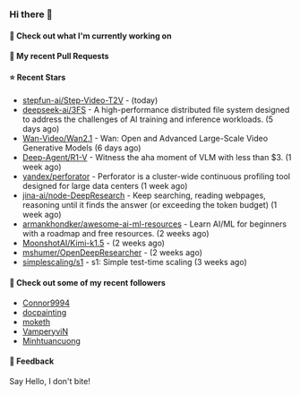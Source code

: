 ### Hi there 👋

#### 👷 Check out what I'm currently working on

#### 🔨 My recent Pull Requests


#### ⭐ Recent Stars

- [stepfun-ai/Step-Video-T2V](https://github.com/stepfun-ai/Step-Video-T2V) -  (today)
- [deepseek-ai/3FS](https://github.com/deepseek-ai/3FS) -  A high-performance distributed file system designed to address the challenges of AI training and inference workloads.  (5 days ago)
- [Wan-Video/Wan2.1](https://github.com/Wan-Video/Wan2.1) - Wan: Open and Advanced Large-Scale Video Generative Models (6 days ago)
- [Deep-Agent/R1-V](https://github.com/Deep-Agent/R1-V) - Witness the aha moment of VLM with less than $3. (1 week ago)
- [yandex/perforator](https://github.com/yandex/perforator) - Perforator is a cluster-wide continuous profiling tool designed for large data centers (1 week ago)
- [jina-ai/node-DeepResearch](https://github.com/jina-ai/node-DeepResearch) - Keep searching, reading webpages, reasoning until it finds the answer (or exceeding the token budget) (1 week ago)
- [armankhondker/awesome-ai-ml-resources](https://github.com/armankhondker/awesome-ai-ml-resources) - Learn AI/ML for beginners with a roadmap and free resources.  (2 weeks ago)
- [MoonshotAI/Kimi-k1.5](https://github.com/MoonshotAI/Kimi-k1.5) -  (2 weeks ago)
- [mshumer/OpenDeepResearcher](https://github.com/mshumer/OpenDeepResearcher) -  (2 weeks ago)
- [simplescaling/s1](https://github.com/simplescaling/s1) - s1: Simple test-time scaling (3 weeks ago)

#### 👯 Check out some of my recent followers

- [Connor9994](https://github.com/Connor9994)
- [docpainting](https://github.com/docpainting)
- [moketh](https://github.com/moketh)
- [VamperyviN](https://github.com/VamperyviN)
- [Minhtuancuong](https://github.com/Minhtuancuong)

#### 💬 Feedback

Say Hello, I don't bite!